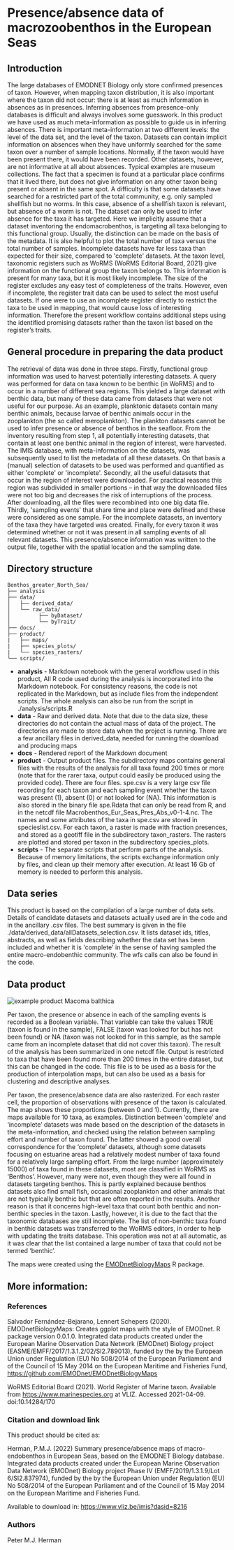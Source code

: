 # Presence/absence data of macrozoobenthos in the European Seas

## Introduction

The large databases of EMODNET Biology only store confirmed presences of taxon. However, when mapping taxon distribution, it is also important where the taxon did not occur: there is at least as much information in absences as in presences. Inferring absences from presence-only databases is difficult and always involves some guesswork.
In this product we have used as much meta-information as possible to guide us in inferring absences. There is important meta-information at two different levels: the level of the data set, and the level of the taxon. 
Datasets can contain implicit information on absences when they have uniformly searched for the same taxon over a number of sample locations. Normally, if the taxon would have been present there, it would have been recorded. Other datasets, however, are not informative at all about absences. Typical examples are museum collections. The fact that a specimen is found at a particular place confirms that it lived there, but does not give information on any other taxon being present or absent in the same spot. A difficulty is that some datasets have searched for a restricted part of the total community, e.g. only sampled shellfish but no worms. In this case, absence of a shellfish taxon is relevant, but absence of a worm is not. The dataset can only be used to infer absence for the taxa it has targeted. Here we implicitly assume that a dataset inventoring the endomacrobenthos, is targeting all taxa belonging to this functional group. Usually, the distinction can be made on the basis of the metadata. It is also helpful to plot the total number of taxa versus the total number of samples. Incomplete datasets have far less taxa than expected for their size, compared to 'complete' datasets.
At the taxon level, taxonomic registers such as WoRMS (WoRMS Editorial Board, 2021) give information on the functional group the taxon belongs to. This information is present for many taxa, but it is most likely incomplete. The size of the register excludes any easy test of completeness of the traits. However, even if incomplete, the register trait data can be used to select the most useful datasets. If one were to use an incomplete register directly to restrict the taxa to be used in mapping, that would cause loss of interesting information. Therefore the present workflow contains additional steps using the identified promising datasets rather than the taxon list based on the register’s traits.

## General procedure in preparing the data product

The retrieval of data was done in three steps. Firstly, functional group information was used to harvest potentially interesting datasets. A query was performed for data on taxa known to be benthic (in WoRMS) and to occur in a number of different sea regions. This yielded a large dataset with benthic data, but many of these data came from datasets that were not useful for our purpose. As an example, planktonic datasets contain many benthic animals, because larvae of benthic animals occur in the zooplankton (the so called meroplankton). The plankton datasets cannot be used to infer presence or absence of benthos in the seafloor. From the inventory resulting from step 1, all potentially interesting datasets, that contain at least one benthic animal in the region of interest, were harvested. The IMIS database, with meta-information on the datasets, was subsequently used to list the metadata of all these datasets. On that basis a (manual) selection of datasets to be used was performed and quantified as either 'complete' or 'incomplete'. 
Secondly, all the useful datasets that occur in the region of interest were downloaded. For practical reasons this region was subdivided in smaller portions – in that way the downloaded files were not too big and decreases the risk of interruptions of the process. After downloading, all the files were recombined into one big data file.
Thirdly, 'sampling events' that share time and place were defined and these were considered as one sample. For the incomplete datasets, an inventory of the taxa they have targeted was created. Finally, for every taxon it was determined whether or not it was present in all sampling events of all relevant datasets. This presence/absence information was written to the output file, together with the spatial location and the sampling date. 

## Directory structure

```
Benthos_greater_North_Sea/
├── analysis
├── data/
│   ├── derived_data/
│   └── raw_data/
│         ├── byDataset/
│         └── byTrait/
├── docs/
├── product/
|   ├── maps/ 
|   ├── species_plots/ 
|   └── species_rasters/
└── scripts/
```

* **analysis** - Markdown notebook with the general workflow used in this product, All R code used during the analysis is incorporated into the Markdown notebook. For consistency reasons, the code is not replicated in the Markdown, but as include files from the independent scripts. The whole analysis can also be run from the script in ./analysis/scripts.R
* **data** - Raw and derived data. Note that due to the data size, these directories do not contain the actual mass of data of the project. The directories are made to store data when the project is running. There are a few ancillary files in derived_data, needed for running the download and producing maps
* **docs** - Rendered report of the Markdown document
* **product** - Output product files. The subdirectory maps contains general files with the results of the analysis for all taxa found 200 times or more (note that for the rarer taxa, output could easily be produced using the provided code). There are four files. spe.csv is a very large csv file recording for each taxon and each sampling event whether the taxon was present (1), absent (0) or not looked for (NA). This information is also stored in the binary file spe.Rdata that can only be read from R, and in the netcdf file Macrobenthos_Eur_Seas_Pres_Abs_v0-1-4.nc. The names and some attributes of the taxa in spe.csv are stored in specieslist.csv. For each taxon, a raster is made with fraction presences, and stored as a geotiff file in the subdirectory taxon_rasters. The rasters are plotted and stored per taxon in the subdirectory species_plots.
* **scripts** - The separate scripts that perform parts of the analysis. Because of memory limitations, the scripts exchange information only by files, and clean up their memory after execution. At least 16 Gb of memory is needed to perform this analysis.

## Data series

This product is based on the compilation of a large number of data sets. Details of candidate datasets and datasets actually used are in the code and in the ancillary .csv files. The best summary is given in the file ./data/derived_data/allDatasets_selection.csv. It lists dataset ids, titles, abstracts, as well as fields describing whether the data set has been included and whether it is 'complete' in the sense of having sampled the entire macro-endobenthic community.
The wfs calls can also be found in the code.

## Data product

![example product Macoma balthica](https://github.com/EMODnet/EMODnet-Biology-Benthos-European-Seas/blob/master/0001_141579_Macoma-balthica.png)

Per taxon, the presence or absence in each of the sampling events is recorded as a Boolean variable. That variable can take the values TRUE (taxon is found in the sample), FALSE (taxon was looked for but has not been found) or NA (taxon was not looked for in this sample, as the sample came from an incomplete dataset that did not cover this taxon). The result of the analysis has been summarized in one netcdf file. Output is restricted to taxa that have been found more than 200 times in the entire dataset, but this can be changed in the code. This file is to be used as a basis for the production of interpolation maps, but can also be used as a basis for clustering and descriptive analyses. 

Per taxon, the presence/absence data are also rasterized. For each raster cell, the proportion of observations with presence of the taxon is calculated. The map shows these proportions (between 0 and 1). 
Currently, there are maps available for 10 taxa, as examples. 
Distinction between ‘complete’ and ‘incomplete’ datasets was made based on the description of the datasets in the meta-information, and checked using the relation between sampling effort and number of taxon found. The latter showed a good overall correspondence for the ‘complete’ datasets, although some datasets focusing on estuarine areas had a relatively modest number of taxa found for a relatively large sampling effort.
From the large number (approximately 15000) of taxa found in these datasets, most are classified in WoRMS as ‘Benthos’. However, many were not, even though they were all found in datasets targeting benthos. This is partly explained because benthos datasets also find small fish, occasional zooplankton and other animals that are not typically benthic but that are often reported in the results. Another reason is that it concerns high-level taxa that count both benthic and non-benthic species in the taxon. Lastly, however, it is due to the fact that the taxonomic databases are still incomplete. The list of non-benthic taxa found in benthic datasets was transferred to the WoRMS editors, in order to help with updating the traits database. This operation was not at all automatic, as it was clear that the list contained a large number of taxa that could not be termed ‘benthic’.

The maps were created using the [EMODnetBiologyMaps](https://github.com/EMODnet/EMODnetBiologyMaps) R package.

## More information:

### References

Salvador Fernández-Bejarano, Lennert Schepers (2020). EMODnetBiologyMaps: Creates ggplot maps with the style of EMODnet. R package version 0.0.1.0. Integrated data products created under the European Marine Observation Data Network (EMODnet) Biology project (EASME/EMFF/2017/1.3.1.2/02/SI2.789013), funded by the by the European Union under Regulation (EU) No 508/2014 of the European Parliament and of the Council of 15 May 2014 on the European Maritime and Fisheries Fund, https://github.com/EMODnet/EMODnetBiologyMaps

WoRMS Editorial Board (2021). World Register of Marine taxon. Available from https://www.marinespecies.org at VLIZ. Accessed 2021-04-09. doi:10.14284/170

### Citation and download link

This product should be cited as:

Herman, P.M.J. (2022) Summary presence/absence maps of macro-endobenthos in European Seas, based on the EMODNET Biology database. Integrated data products created under the European Marine Observation  Data Network (EMODnet) Biology project Phase IV (EMFF/2019/1.3.1.9/Lot  6/SI2.837974), funded by the by the European Union under Regulation (EU) No 508/2014 of the European Parliament and of the Council of 15 May  2014 on the European Maritime and Fisheries Fund.

Available to download in: https://www.vliz.be/imis?dasid=8216

### Authors

Peter M.J. Herman
